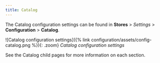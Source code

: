 ```yaml
---
title: Catalog
---
```


The Catalog configuration settings can be found in **Stores** > _Settings_ > **Configuration** > **Catalog**.

![Catalog configuration settings]({% link configuration/assets/config-catalog.png %}){: .zoom}
_Catalog configuration settings_

See the Catalog child pages for more information on each section.
